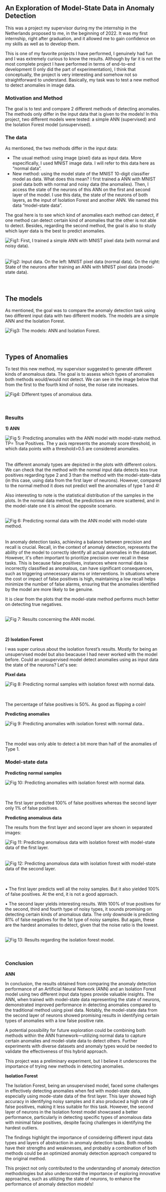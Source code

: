 ## An Exploration of Model-State Data in Anomaly Detection


This was a project my supervisor during my the internship in the Netherlands proposed to me, in the beginning of 2022. It was my first internship, right after graduation, and it allowed me to gain confidence on my skills as well as to develop them. 

This is one of my favorite projects I have performed, I genuinely had fun and I was extremely curious to know the results. 
Although by far it is not the most complete project I have performed in terms of end-to-end development (I only did the part of experimentation), I think that conceptually, the project is very interesting and somehow not so straightforward to understand.
Basically, my task was to test a new method to detect anomalies in image data.

### Motivation and Method

The goal is to test and compare 2 different methods of detecting anomalies. The methods only differ in the input data that is given to the models! In this project, two different models were tested: a simple ANN (supervised) and the Isolation Forest model (unsupervised). 

### The data

As mentioned, the two methods differ in the input data:

- The usual method: using image (pixel) data as input data. More especifically, I used MNIST image data. I will refer to this data here as “normal data”.
- New method: using the model state of the MNIST 10-digit classifier model as data. What does this mean? I first trained a ANN with MNIST pixel data both with normal and noisy data (the anomalies). Then, I access the state of the neurons of this ANN on the first and second layer of the model. I use this data,  the state of the neurons of both layers, as the input of Isolation Forest and another ANN. We named this data “model-state data”.

The goal here is to see which kind of anomalies each method can detect, if one method can detect certain kind of anomalies that the other is not able to detect. Besides, regarding the second method, the goal is also to study which layer data is the best to predict anomalies.

<div><img src="/images/1.png" alt="Fig1: First, I trained a simple ANN with MNIST pixel data (with normal and noisy data)."></div> 
<br><br>

<div><img src="/images/2.png" alt="Fig2: Input data. On the left: MNIST pixel data (normal data). On the right: State of the neurons after training an ANN with MNIST pixel data (model-state data)."></div> 
<br><br>

## The models

As mentioned, the goal was to compare the anomaly detection task using two different input data with two different models. The models are a simple ANN and the Isolation Forest.


<div><img src="/images/3.png" alt="Fig3: The models: ANN and Isolation Forest."></div> 
<br><br>

## Types of Anomalies

To test this new method, my supervisor suggested to generate different kinds of anomalous data. The goal is to assess which types of anomalies both methods would/would not detect. We can see in the image below that from the first to the fourth kind of noise, the noise rate increases.


<div><img src="/images/4.png" alt="Fig4: Different types of anomalous data."></div> 
<br><br>

### Results

**1) ANN**

<div><img src="/images/5.png" alt="Fig 5: Predicting anomalies with the ANN  model with model-state method. TP= True Positives. The y axis represents the anomaly score threshold, in which data points with a threshold>0.5 are considered anomalies."></div> 
<br><br>
The different anomaly types are depicted in the plots with different colors. We can check that the method with the normal input data detects less true positives regarding type 2 and 3 than the method with the model-state-data (in this case, using data from the first layer of neurons). However, compared to the normal method it does not predict well the anomalies of type 1 and 4!

Also interesting to note is the statistical distribution of the samples in the plots. In the normal data method, the predictions are more scattered, and in the model-state one it is almost the opposite scenario.
<br><br>
<div><img src="/images/6.png" alt="Fig 6: Predicting normal data with the ANN  model with model-state method."></div> 
<br><br>
In anomaly detection tasks, achieving a balance between precision and recall is crucial. Recall, in the context of anomaly detection, represents the ability of the model to correctly identify all actual anomalies in the dataset. However, it's often important to prioritize precision over recall in these tasks. This is because false positives, instances where normal data is incorrectly classified as anomalous, can have significant consequences, such as triggering unnecessary alarms or interventions. In situations where the cost or impact of false positives is high, maintaining a low recall helps minimize the number of false alarms, ensuring that the anomalies identified by the model are more likely to be genuine.

It is clear  from the plots that the model-state method performs much better on detecting true negatives.
<br><br>
<div><img src="/images/7.png" alt="Fig 7: Results concerning the ANN model."></div> 
<br><br>

**2) Isolation Forest**

I was super curious about the isolation forest’s results. Mostly for being an unsupervised model but also beacause I had never worked with the model before.  Could an unsupervised model detect anomalies using as input data the state of the neurons? Let's see:

**Pixel data**

<div><img src="/images/8.png" alt="Fig 8: Predicting normal samples with isolation forest with normal data."></div> 
<br><br>

The percentage of false positives is 50%. As good as flipping a coin!

**Predicting anomalies**

<div><img src="/images/9.png" alt="Fig 9: Predicting anomalies with isolation forest with normal data.."></div> 
<br><br>

The model was only able to detect a bit more than half of the anomalies of Type 1. 

### Model-state data


**Predicting normal samples**

<div><img src="/images/10.png" alt="Fig 10: Predicting anomalies with isolation forest with normal data."></div> 
<br><br>

The first layer predicted 100% of false positives whereas the second layer only 1% of false positives.

**Predicting anomalous data**

The results from the first layer and second layer are shown in separated images:

<div><img src="/images/11.png" alt="Fig 11: Predicting anomalous data with isolation forest with model-state data of the first layer."></div> 
<br><br>

<div><img src="/images/12.png" alt="Fig 12: Predicting anomalous data with isolation forest with model-state data of the second layer."></div> 
<br><br>

• The first layer predicts well all the noisy samples. But it also yielded 100% of false positives. At the end, it is not a good approach.

• The second layer yields interesting results. With 100% of true positives for the second, third and fourth type of noisy types, it sounds promising on detecting certain kinds of anomalous data. The only downside is predicting 81% of false negatives for the 1st type of noisy samples. But again, these are the hardest anomalies to detect, given that the noise ratio is the lowest.
<br><br>

<div><img src="/images/13.png" alt="Fig 13: Results regarding the isolation forest model."></div> 
<br><br>

### **Conclusion**

**ANN**

In conclusion, the results obtained from comparing the anomaly detection performance of an Artificial Neural Network (ANN) and an Isolation Forest model using two different input data types provide valuable insights. The ANN, when trained with model-state data representing the state of neurons, demonstrated improved performance in detecting anomalies compared to the traditional method using pixel data. Notably, the model-state data from the second layer of neurons showed promising results in identifying certain types of anomalies with a low false positive rate.

A potential possibility for future exploration could be combining both methods within the ANN framework—utilizing normal data to capture certain anomalies and model-state data to detect others. Further experiments with diverse datasets and anomaly types would be needed to validate the effectiveness of this hybrid approach. 

This project was a preliminary experiment, but I believe it underscores the importance of trying new methods in detecting anomalies. 

**Isolation Forest** 

The Isolation Forest, being an unsupervised model, faced some challenges in effectively detecting anomalies when fed with model-state data, especially using mode-state data of the first layer. This layer  showed high accuracy in identifying noisy samples and it also produced a high rate of false positives, making it less suitable for this task. However, the second layer of neurons in the Isolation forest model showcased a better performance, particularly in detecting specific types of anomalous data with minimal false positives, despite facing challenges in identifying the hardest outliers.

The findings highlight the  importance of considering different input data types and layers of abstraction in anomaly detection tasks. Both models have their strengths and weaknesses, and probably a combination of both methods could be an optimized anomaly detection approach compared to the original method.

This project not only contributed to the understanding of anomaly detection methodologies but also underscored the importance of exploring innovative approaches, such as utilizing the state of neurons, to enhance the performance of anomaly detection models!




